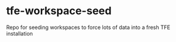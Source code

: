 # tfe-workspace-seed
Repo for seeding workspaces to force lots of data into a fresh TFE installation
